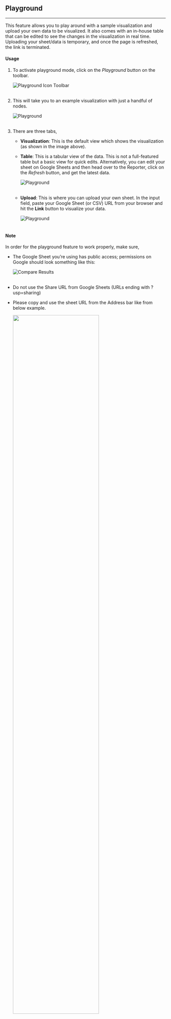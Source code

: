 ## Playground
---

This feature allows you to play around with a sample visualization and upload your own data to be visualized. It also comes with an in-house table that can be edited to see the changes in the visualization in real time. Uploading your sheet/data is temporary, and once the page is refreshed, the link is terminated.

#### Usage

1. To activate playground mode, click on the *Playground* button on the toolbar.

   <img src="assets/docs/playground/toolbar.png" alt="Playground Icon Toolbar" class="md-img p-2 w-75">
   <br>
   <br>

2. This will take you to an example visualization with just a handful of nodes.

   <img src="assets/docs/playground/play.png" alt="Playground" class="md-img p-2 w-75">
   <br>
   <br>

3. There are three tabs,
   - **Visualization**: This is the default view which shows the visualization (as shown in the image above).
   - **Table**: This is a tabular view of the data. This is not a full-featured table but a basic view for quick edits. Alternatively, you can edit your sheet on Google Sheets and then head over to the Reporter, click on the *Refresh* button, and get the latest data.

      <img src="assets/docs/playground/table.png" alt="Playground" class="md-img p-2 w-75">
      <br>
      <br>

   - **Upload**: This is where you can upload your own sheet. In the input field, paste your Google Sheet (or CSV) URL from your browser and hit the **Link** button to visualize your data.

      <img src="assets/docs/playground/link.png" alt="Playground" class="md-img p-2 w-75">
      <br>
      <br>


#### Note

In order for the playground feature to work properly, make sure,

- The Google Sheet you’re using has public access; permissions on Google should look something like this:

   <img src="assets/docs/compare/permissions.png" alt="Compare Results" class="md-img p-2 w-25">
   <br>
   <br>
- Do not use the Share URL from Google Sheets (URLs ending with ?usp=sharing)
- Please copy and use the sheet URL from the Address bar like from below example.

   <img width="75%" src="assets/urlScreen.png">
   <br>
   <br>
- The data should be in the format specified [here](https://docs.google.com/spreadsheets/d/1tK916JyG5ZSXW_cXfsyZnzXfjyoN-8B2GXLbYD6_vF0/edit#gid=559906129).

<br>

